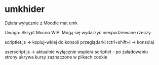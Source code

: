 # umkhider

Działa wyłącznie z Moodle mat umk



Uwaga: Skrypt Mocno WIP. Mogą się wydarzyć niespodziewane rzeczy


scriptlet.js -> kopiuj-wklej do konsoli przeglądarki (ctrl+shift+i -> konsola)

userscript.js -> aktualnie wyłącznie wspiera scriptlet - po załadowaniu strony ukrywa kursy zaznaczone w plikach cookie
